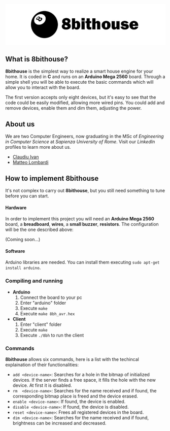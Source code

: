 ﻿![Logo](./img/logo.png)

## What is 8bithouse?

**8bithouse** is the simplest way to realize a smart house engine for your home. It is coded in **C** and runs on an **Arduino Mega 2560** board. 
Through a simple shell you will be able to execute the basic commands which will allow you to interact with the board.

The first version accepts only eight devices, but it's easy to see that the code could be easily modified, allowing more wired pins. 
You could add and remove devices, enable them and dim them, adjusting the power.

## About us
We are two Computer Engineers, now graduating in the MSc of *Engineering in Computer Science* at *Sapienza University of Rome*. Visit our *LinkedIn* profiles to learn more about us.

- [Claudiu Ivan](https://www.linkedin.com/in/claudiu-gabriel-ivan-835a33176/)
- [Matteo Lombardi](https://www.linkedin.com/in/matteo-lombardi-065ab8183/)

## How to implement 8bithouse

It's not complex to carry out **8bithouse**, but you still need something to tune before you can start.

#### Hardware

In order to implement this project you will need an **Arduino Mega 2560** board, a **breadboard**, **wires**, a **small buzzer**, **resistors**.
The configuration will be the one described above:

(Coming soon...)

#### Software

Arduino libraries are needed. You can install them executing `sudo apt-get install arduino`.

### Compiling and running

* **Arduino**
	1. Connect the board to your pc
	2. Enter "arduino" folder
	3. Execute `make`
	4. Execute `make 8bh_avr.hex`
* **Client**
	1. Enter "client" folder
	2. Execute `make`
	3. Execute `./8bh` to run the client

### Commands

**8bithouse** allows six commands, here is a list with the techincal explaination of their functionalities:

* `add <device-name>`: Searches for a hole in the bitmap of initialized devices. If the server finds a free space, it fills the hole with the new device. At first it is disabled.
* `rm  <device-name>`: Searches for the name received and if found, the corresponding bitmap place is freed and the device erased.
* `enable <device-name>`: If found, the device is enabled.
* `disable <device-name>`: If found, the device is disabled.
* `reset <device-name>`: Frees all registered devices in the board.
* `dim <device-name>`: Searches for the name received and if found, brightness can be increased and decreased.